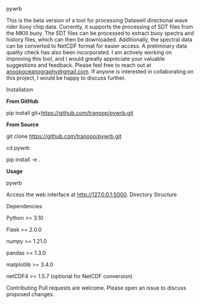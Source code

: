 pywrb

This is the beta version of a tool for processing Datawell directional wave rider buoy chip data. Currently, it supports the processing of SDT files from the MKIII buoy. The SDT files can be processed to extract buoy spectra and history files, which can then be downloaded. Additionally, the spectral data can be converted to NetCDF format for easier access. A preliminary data quality check has also been incorporated.
I am actively working on improving this tool, and I would greatly appreciate your valuable suggestions and feedback. Please feel free to reach out at anoopoceanography@gmail.com. If anyone is interested in collaborating on this project, I would be happy to discuss further.


Installation

**From GitHub**

pip install git+https://github.com/tranoop/pywrb.git

**From Source**

git clone https://github.com/tranoop/pywrb.git

cd pywrb

pip install -e .

**Usage**

pywrb

Access the web interface at http://127.0.0.1:5000.
Directory Structure

Dependencies

Python >= 3.10

Flask >= 2.0.0

numpy >= 1.21.0

pandas >= 1.3.0

matplotlib >= 3.4.0

netCDF4 >= 1.5.7 (optional for NetCDF conversion)

Contributing
Pull requests are welcome. Please open an issue to discuss proposed changes.

